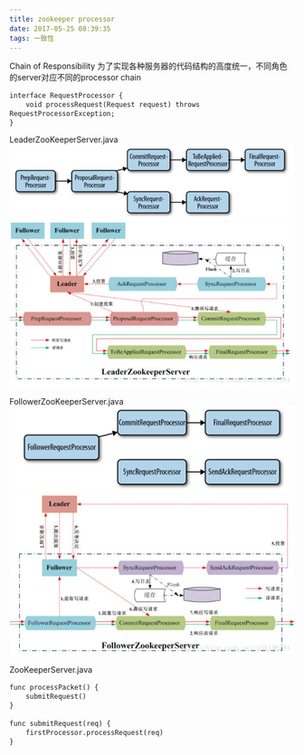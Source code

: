 ```yaml
---
title: zookeeper processor
date: 2017-05-25 08:39:35
tags: 一致性
---
```


Chain of Responsibility
为了实现各种服务器的代码结构的高度统一，不同角色的server对应不同的processor chain

```
interface RequestProcessor {
    void processRequest(Request request) throws RequestProcessorException;
}
```

LeaderZooKeeperServer.java
![Leader](https://github.com/funkygao/blogassets/blob/master/img/zkprocessor2.png?raw=true)
![Leader](https://github.com/funkygao/blogassets/blob/master/img/zkleader.jpeg?raw=true)

FollowerZooKeeperServer.java
![Follower](https://github.com/funkygao/blogassets/blob/master/img/zkprocessor3.png?raw=true)
![Follower](https://github.com/funkygao/blogassets/blob/master/img/zkfollower.jpeg?raw=true)

ZooKeeperServer.java
```
func processPacket() {
    submitRequest()
}

func submitRequest(req) {
    firstProcessor.processRequest(req)
}
```
